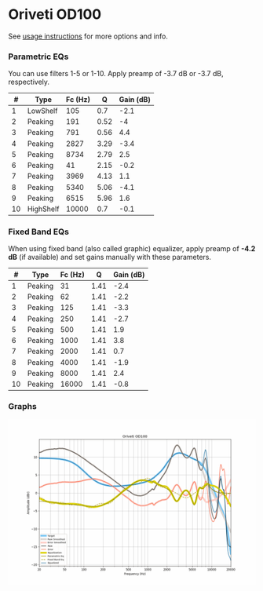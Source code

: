 # Oriveti OD100
See [usage instructions](https://github.com/jaakkopasanen/AutoEq#usage) for more options and info.

### Parametric EQs
You can use filters 1-5 or 1-10. Apply preamp of -3.7 dB or -3.7 dB, respectively.

|   # | Type      |   Fc (Hz) |    Q |   Gain (dB) |
|-----|-----------|-----------|------|-------------|
|   1 | LowShelf  |       105 | 0.7  |        -2.1 |
|   2 | Peaking   |       191 | 0.52 |        -4   |
|   3 | Peaking   |       791 | 0.56 |         4.4 |
|   4 | Peaking   |      2827 | 3.29 |        -3.4 |
|   5 | Peaking   |      8734 | 2.79 |         2.5 |
|   6 | Peaking   |        41 | 2.15 |        -0.2 |
|   7 | Peaking   |      3969 | 4.13 |         1.1 |
|   8 | Peaking   |      5340 | 5.06 |        -4.1 |
|   9 | Peaking   |      6515 | 5.96 |         1.6 |
|  10 | HighShelf |     10000 | 0.7  |        -0.1 |

### Fixed Band EQs
When using fixed band (also called graphic) equalizer, apply preamp of **-4.2 dB** (if available) and set gains manually with these parameters.

|   # | Type    |   Fc (Hz) |    Q |   Gain (dB) |
|-----|---------|-----------|------|-------------|
|   1 | Peaking |        31 | 1.41 |        -2.4 |
|   2 | Peaking |        62 | 1.41 |        -2.2 |
|   3 | Peaking |       125 | 1.41 |        -3.3 |
|   4 | Peaking |       250 | 1.41 |        -2.7 |
|   5 | Peaking |       500 | 1.41 |         1.9 |
|   6 | Peaking |      1000 | 1.41 |         3.8 |
|   7 | Peaking |      2000 | 1.41 |         0.7 |
|   8 | Peaking |      4000 | 1.41 |        -1.9 |
|   9 | Peaking |      8000 | 1.41 |         2.4 |
|  10 | Peaking |     16000 | 1.41 |        -0.8 |

### Graphs
![](./Oriveti%20OD100.png)
